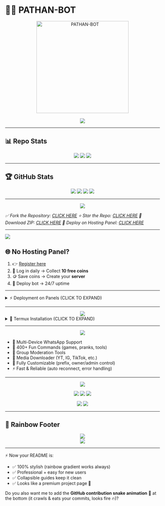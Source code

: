 # 🤖✨ PATHAN-BOT

<div align="center">  
  <img src="https://files.catbox.moe/psvj7p.jpeg" alt="PATHAN-BOT" height="300"/>  
  <br><br>  

  <img src="https://readme-typing-svg.demolab.com?font=Fredoka+One&size=40&pause=1000&color=ff00ff,00ffff,32cd32,ffa500&center=true&vCenter=true&width=900&height=70&lines=Welcome+to+PATHAN-BOT!;Multi-Device+WhatsApp+Bot;Fast+%7C+Reliable+%7C+Powerful;Made+with+%E2%9D%A4+by+Shafi+Pathan"/>  
</div>  

---

## 📊 Repo Stats

<p align="center">  
  <img src="https://komarev.com/ghpvc/?username=Shafiullah90&label=👀+Profile+Views&color=ff69b4&style=for-the-badge"/>  
  <img src="https://visitor-badge.laobi.icu/badge?page_id=Shafiullah90.Shafi-king-bot&left_color=blueviolet&right_color=brightgreen&left_text=Unique+Visitors"/>  
  <img src="https://img.shields.io/github/repo-size/Shafiullah90/Shafi-king-bot?color=gold&style=for-the-badge&logo=github&label=Repo+Size"/>  
</p>  

---

## 🏆 GitHub Stats

<p align="center">  
  <a href="https://github.com/Shafiullah90/Shafi-king-bot/forks"><img src="https://img.shields.io/github/forks/Shafiullah90/Shafi-king-bot?style=for-the-badge&logo=github&color=darkgreen"/></a>  
  <a href="https://github.com/Shafiullah90/Shafi-king-bot/stargazers"><img src="https://img.shields.io/github/stars/Shafiullah90/Shafi-king-bot?style=for-the-badge&logo=github&color=yellow"/></a>  
  <a href="https://github.com/Shafiullah90/Shafi-king-bot/issues"><img src="https://img.shields.io/github/issues/Shafiullah90/Shafi-king-bot?style=for-the-badge&logo=github&color=red"/></a>  
  <a href="https://github.com/Shafiullah90/Shafi-king-bot"><img src="https://img.shields.io/badge/Made%20By-Shafi%20Pathan-blueviolet?style=for-the-badge"/></a>  
</p>  

---

<div align="center">  
  <img src="https://readme-typing-svg.demolab.com?font=Fredoka+One&size=30&pause=1000&color=32cd32,ff6347,1e90ff&center=true&width=500&height=40&lines=Quick+Links"/>  
</div>  

*✅ Fork the Repository: [CLICK HERE](https://github.com/Shafiullah90/Shafi-king-bot/forks)*
*⭐ Star the Repo: [CLICK HERE](https://github.com/Shafiullah90/Shafi-king-bot/stargazers)*
*💾 Download ZIP: [CLICK HERE](https://github.com/Shafiullah90/Shafi-king-bot/archive/refs/heads/main.zip)*
*🚀 Deploy on Hosting Panel: [CLICK HERE](https://bot-hosting.net/?aff=1275699384331403356)*

---

<a><img src="https://i.imgur.com/LyHic3i.gif"/></a>

## 🌐 No Hosting Panel?

1. 👉 [Register here](https://bot-hosting.net/login)
2. 🎁 Log in daily → Collect **10 free coins**
3. 🪙 Save coins → Create your **server**
4. 🚀 Deploy bot → 24/7 uptime

---

<details>  
<summary>⚡ Deployment on Panels (CLICK TO EXPAND)</summary>  

```markdown
1. Fork the Repository  
2. Sync fork if already forked  
3. Download ZIP → Upload to your panel  
4. Extract files & delete ZIP  
5. Move all files into container (../)  
6. Go to console → Start bot  
7. Wait 5–10 mins  
8. Enter your WhatsApp number → Get Pair Code  
9. Link device → ✅ Bot Online!  
```

</details>  

---

<div align="center">  
  <img src="https://readme-typing-svg.demolab.com?font=Fredoka+One&size=30&pause=1000&color=ff4500,32cd32,00ced1&center=true&width=500&height=40&lines=Run+on+Termux+(Android)"/>  
</div>  

<details>  
<summary>📱 Termux Installation (CLICK TO EXPAND)</summary>  

```bash
# Update Termux
pkg update && pkg upgrade

# Install Node.js & Git
pkg install git nodejs -y

# Clone repo
git clone https://github.com/Shafiullah90/Shafi-king-bot.git

# Enter folder
cd Shafi-king-bot

# Install dependencies
npm install

# Start the bot
node index.js
```

👉 Enter your WhatsApp number → Get **pairing code** → Link device → 🎉 Bot is live

</details>  

---

<div align="center">  
  <img src="https://readme-typing-svg.demolab.com?font=Fredoka+One&size=30&pause=1000&color=ffa500,ff6347,1e90ff&center=true&width=500&height=40&lines=Key+Features"/>  
</div>  

* 💬 Multi-Device WhatsApp Support
* 🎉 400+ Fun Commands (games, pranks, tools)
* 🔧 Group Moderation Tools
* 📁 Media Downloader (YT, IG, TikTok, etc.)
* 🤖 Fully Customizable (prefix, owner/admin control)
* ⚡ Fast & Reliable (auto reconnect, error handling)

---

<div align="center">  
  <img src="https://readme-typing-svg.demolab.com?font=Fredoka+One&size=30&pause=1000&color=00ff7f,ff1493,1e90ff&center=true&width=500&height=40&lines=Contacts"/>  
</div>  

<p align="center">  
  <a href="https://wa.me/93703802176"><img src="https://img.shields.io/badge/WhatsApp-%2325D366?style=for-the-badge&logo=whatsapp&logoColor=white"/></a>  
  <a href="https://t.me/Shafikhanbe"><img src="https://img.shields.io/badge/Telegram-%230068FF?style=for-the-badge&logo=telegram&logoColor=white"/></a>  
  <a href="https://www.facebook.com/Shafikhanicfu"><img src="https://img.shields.io/badge/Facebook-%231877F2?style=for-the-badge&logo=facebook&logoColor=white"/></a>  
</p>  

<p align="center">  
  <a href="https://chat.whatsapp.com/JvIe71GfSU9IYDBO8YRsDu?mode=ac_t"><img src="https://img.shields.io/badge/WhatsApp_Group-%2325D366?style=for-the-badge&logo=whatsapp&logoColor=white"/></a>  
  <a href="https://chat.whatsapp.com/JvIe71GfSU9IYDBO8YRsDu?mode=ac_t"><img src="https://img.shields.io/badge/Bot_Support-%2325D366?style=for-the-badge&logo=whatsapp&logoColor=white"/></a>  
</p>  

---

## 🌈 Rainbow Footer

<div align="center">  
  <img src="https://capsule-render.vercel.app/api?type=waving&color=gradient&height=90&section=footer&animation=twinkling"/>  
  <br>  
  <img src="https://readme-typing-svg.demolab.com?font=Fira+Code&size=22&pause=1000&color=ff00ff,00ffff,32cd32,ffa500&center=true&vCenter=true&width=900&lines=✨+Made+with+Love+by+Shafi+Pathan;⭐+Star+the+Repo+if+you+Love+It!;🚀+The+Future+of+WhatsApp+Bots+is+Here"/>  
</div>  

---

⚡ Now your README is:

* ✅ 100% stylish (rainbow gradient works always)
* ✅ Professional + easy for new users
* ✅ Collapsible guides keep it clean
* ✅ Looks like a premium project page 🚀

Do you also want me to add the **GitHub contribution snake animation** 🐍 at the bottom (it crawls & eats your commits, looks fire 🔥)?

